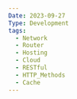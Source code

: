```yaml
---
Date: 2023-09-27
Type: Development
tags:
  - Network
  - Router
  - Hosting
  - Cloud
  - RESTful
  - HTTP_Methods
  - Cache
---
```

